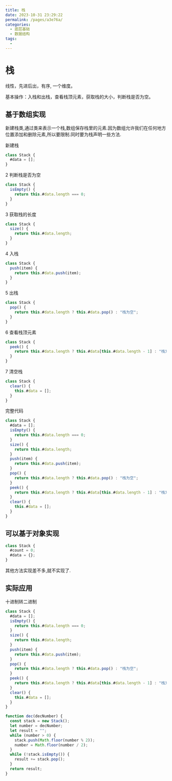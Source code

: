 ```yaml
---
title: 栈
date: 2023-10-31 23:29:22
permalink: /pages/a3e76a/
categories:
  - 底层基础
  - 数据结构
tags:
  -
---
```


# 栈

线性，先进后出，有序, 一个维度。

基本操作：入栈和出栈，查看栈顶元素，获取栈的大小，判断栈是否为空。

## 基于数组实现

新建栈类,通过类来表示一个栈,数组保存栈里的元素.因为数组允许我们在任何地方位置添加和删除元素,所以要限制.同时要为栈声明一些方法.

新建栈

```js
class Stack {
  #data = [];
}
```

2 判断栈是否为空

```js
class Stack {
  isEmpty() {
    return this.#data.length === 0;
  }
}
```

3 获取栈的长度

```js
class Stack {
  size() {
    return this.#data.length;
  }
}
```

4 入栈

```js
class Stack {
  push(item) {
    return this.#data.push(item);
  }
}
```

5 出栈

```js
class Stack {
  pop() {
    return this.#data.length ? this.#data.pop() : "栈为空";
  }
}
```

6 查看栈顶元素

```js
class Stack {
  peek() {
    return this.#data.length ? this.#data[this.#data.length - 1] : "栈为空";
  }
}
```

7 清空栈

```js
class Stack {
  clear() {
    this.#data = [];
  }
}
```

完整代码

```js
class Stack {
  #data = [];
  isEmpty() {
    return this.#data.length === 0;
  }
  size() {
    return this.#data.length;
  }
  push(item) {
    return this.#data.push(item);
  }
  pop() {
    return this.#data.length ? this.#data.pop() : "栈为空";
  }
  peek() {
    return this.#data.length ? this.#data[this.#data.length - 1] : "栈为空";
  }
  clear() {
    this.#data = [];
  }
}
```

## 可以基于对象实现

```js
class Stack {
  #count = 0;
  #data = {};
}
```

其他方法实现差不多,就不实现了.

## 实际应用

十进制转二进制

```js
class Stack {
  #data = [];
  isEmpty() {
    return this.#data.length === 0;
  }
  size() {
    return this.#data.length;
  }
  push(item) {
    return this.#data.push(item);
  }
  pop() {
    return this.#data.length ? this.#data.pop() : "栈为空";
  }
  peek() {
    return this.#data.length ? this.#data[this.#data.length - 1] : "栈为空";
  }
  clear() {
    this.#data = [];
  }
}

function dec(decNumber) {
  const stack = new Stack();
  let number = decNumber;
  let result = "";
  while (number > 0) {
    stack.push(Math.floor(number % 2));
    number = Math.floor(number / 2);
  }
  while (!stack.isEmpty()) {
    result += stack.pop();
  }
  return result;
}
```
